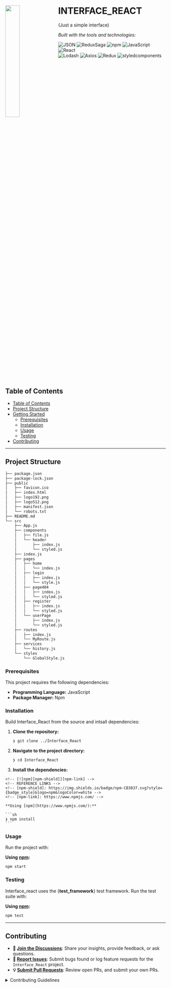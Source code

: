 <div id="top">

<!-- HEADER STYLE: COMPACT -->
<img src="readmeai/assets/logos/purple.svg" width="30%" align="left" style="margin-right: 15px">

# INTERFACE_REACT 
(Just a simple interface)
<em></em>

<!-- BADGES -->
<!-- local repository, no metadata badges. -->

<em>Built with the tools and technologies:</em>

<img src="https://img.shields.io/badge/JSON-000000.svg?style=flat-square&logo=JSON&logoColor=white" alt="JSON">
<img src="https://img.shields.io/badge/ReduxSaga-999999.svg?style=flat-square&logo=Redux-Saga&logoColor=white" alt="ReduxSaga">
<img src="https://img.shields.io/badge/npm-CB3837.svg?style=flat-square&logo=npm&logoColor=white" alt="npm">
<img src="https://img.shields.io/badge/JavaScript-F7DF1E.svg?style=flat-square&logo=JavaScript&logoColor=black" alt="JavaScript">
<img src="https://img.shields.io/badge/React-61DAFB.svg?style=flat-square&logo=React&logoColor=black" alt="React">
<br>
<img src="https://img.shields.io/badge/Lodash-3492FF.svg?style=flat-square&logo=Lodash&logoColor=white" alt="Lodash">
<img src="https://img.shields.io/badge/Axios-5A29E4.svg?style=flat-square&logo=Axios&logoColor=white" alt="Axios">
<img src="https://img.shields.io/badge/Redux-764ABC.svg?style=flat-square&logo=Redux&logoColor=white" alt="Redux">
<img src="https://img.shields.io/badge/styledcomponents-DB7093.svg?style=flat-square&logo=styled-components&logoColor=white" alt="styledcomponents">

<br clear="left"/>

## Table of Contents

- [Table of Contents](#table-of-contents)
- [Project Structure](#project-structure)
- [Getting Started](#getting-started)
    - [Prerequisites](#prerequisites)
    - [Installation](#installation)
    - [Usage](#usage)
    - [Testing](#testing)
- [Contributing](#contributing)

---

## Project Structure

```sh
├── package.json
├── package-lock.json
├── public
│   ├── favicon.ico
│   ├── index.html
│   ├── logo192.png
│   ├── logo512.png
│   ├── manifest.json
│   └── robots.txt
├── README.md
└── src
    ├── App.js
    ├── components
    │   ├── file.js
    │   └── header
    │       ├── index.js
    │       └── styled.js
    ├── index.js
    ├── pages
    │   ├── home
    │   │   └── index.js
    │   ├── login
    │   │   ├── index.js
    │   │   └── style.js
    │   ├── page404
    │   │   ├── index.js
    │   │   └── styled.js
    │   ├── register
    │   │   ├── index.js
    │   │   └── styled.js
    │   └── userPage
    │       ├── index.js
    │       └── styled.js
    ├── routes
    │   ├── index.js
    │   └── MyRoute.js
    ├── services
    │   └── history.js
    └── styles
        └── GlobalStyle.js
```


### Prerequisites

This project requires the following dependencies:

- **Programming Language:** JavaScript
- **Package Manager:** Npm

### Installation

Build Interface_React from the source and intsall dependencies:

1. **Clone the repository:**

    ```sh
    ❯ git clone ../Interface_React
    ```

2. **Navigate to the project directory:**

    ```sh
    ❯ cd Interface_React
    ```

3. **Install the dependencies:**

<!-- SHIELDS BADGE CURRENTLY DISABLED -->
	<!-- [![npm][npm-shield]][npm-link] -->
	<!-- REFERENCE LINKS -->
	<!-- [npm-shield]: https://img.shields.io/badge/npm-CB3837.svg?style={badge_style}&logo=npm&logoColor=white -->
	<!-- [npm-link]: https://www.npmjs.com/ -->

	**Using [npm](https://www.npmjs.com/):**

	```sh
	❯ npm install
	```

### Usage

Run the project with:

**Using [npm](https://www.npmjs.com/):**
```sh
npm start
```

### Testing

Interface_react uses the {__test_framework__} test framework. Run the test suite with:

**Using [npm](https://www.npmjs.com/):**
```sh
npm test
```

---

## Contributing

- **💬 [Join the Discussions](https://LOCAL/Web/Interface_React/discussions)**: Share your insights, provide feedback, or ask questions.
- **🐛 [Report Issues](https://LOCAL/Web/Interface_React/issues)**: Submit bugs found or log feature requests for the `Interface_React` project.
- **💡 [Submit Pull Requests](https://LOCAL/Web/Interface_React/blob/main/CONTRIBUTING.md)**: Review open PRs, and submit your own PRs.

<details closed>
<summary>Contributing Guidelines</summary>

1. **Fork the Repository**: Start by forking the project repository to your LOCAL account.
2. **Clone Locally**: Clone the forked repository to your local machine using a git client.
   ```sh
   git clone /home/joao_victor/Projects/Learning/Web/Interface_React/
   ```
3. **Create a New Branch**: Always work on a new branch, giving it a descriptive name.
   ```sh
   git checkout -b new-feature-x
   ```
4. **Make Your Changes**: Develop and test your changes locally.
5. **Commit Your Changes**: Commit with a clear message describing your updates.
   ```sh
   git commit -m 'Implemented new feature x.'
   ```
6. **Push to LOCAL**: Push the changes to your forked repository.
   ```sh
   git push origin new-feature-x
   ```
7. **Submit a Pull Request**: Create a PR against the original project repository. Clearly describe the changes and their motivations.
8. **Review**: Once your PR is reviewed and approved, it will be merged into the main branch. Congratulations on your contribution!
</details>

